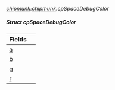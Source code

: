 _[chipmunk](../../modules/chipmunk/chipmunk-module.md):[chipmunk](../../modules/chipmunk/chipmunk-module.md).cpSpaceDebugColor_
##### Struct cpSpaceDebugColor

| Fields | |
|:---|:---|
| [a](chipmunk-cpspacedebugcolor-a.md) |  |
| [b](chipmunk-cpspacedebugcolor-b.md) |  |
| [g](chipmunk-cpspacedebugcolor-g.md) |  |
| [r](chipmunk-cpspacedebugcolor-r.md) |  |
